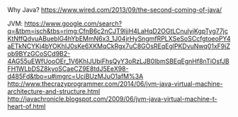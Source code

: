 ##
Why Java?
https://www.wired.com/2013/09/the-second-coming-of-java/

JVM:
https://www.google.com/search?q=&tbm=isch&tbs=rimg:CfnB6c2nCJT9IjjH4LaHqD2OGtLCnulyjKgpTyg77jcKtNffQdvuABueblG4hYbEMmN6x3_1J04jrHySngmfRPLXSeSoSCcfgtoeoPY4aETkNCYKj4bYOKhIJ0sKe6XKMqCkRgx7uC8GOsREqEglPKDvuNwq01xF9iZob9BYzGCoSCd9B2-4AG55uEWfUooOEr_1V6KhIJUbiFhsQyY3oRzLJB0IbmSBEqEgnHf8nTiOsfJBFH1WLbDSZ8kyoSCaeCZ9E8tdJ5EeX98-d485Fd&tbo=u#imgrc=UciBUzMJuO1afM%3A
http://www.thecrazyprogrammer.com/2014/06/jvm-java-virtual-machine-architecture-and-structure.html
http://javachronicle.blogspot.com/2009/06/jvm-java-virtual-machine-t-heart-of.html


